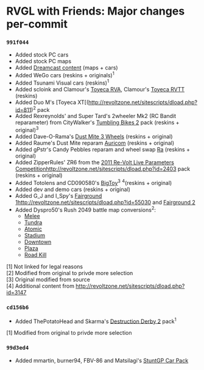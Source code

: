   # RVGL with Friends: Major changes per-commit
  
  ### `991f044`
  - Added stock PC cars
  - Added stock PC maps
  - Added [Dreamcast content](https://distribute.re-volt.io/packs/rvgl_dcpack.zip) (maps + cars)
  - Added WeGo cars (reskins + originals)<sup>1</sup>
  - Added Tsunami Visual cars (reskins)<sup>1</sup>
  - Added scloink and Clamour's [Toyeca RVA](http://revoltzone.net/sitescripts/dload.php?id=2399), Clamour's [Toyeca RVTT](http://revoltzone.net/sitescripts/dload.php?id=2400) (reskins)
  - Added Duo M's [Toyeca XT[(http://revoltzone.net/sitescripts/dload.php?id=811)<sup>2</sup> pack
  - Added Rexreynolds' and Super Tard's 2wheeler Mk2 (RC Bandit reparameter) from CityWalker's [Tumbling Bikes 2](http://revoltzone.net/sitescripts/dload.php?id=10387) pack (reskins + original)<sup>3</sup>
  - Added Dave-O-Rama's [Dust Mite 3 Wheels](http://revoltzone.net/sitescripts/dload.php?id=1018) (reskins + original)
  - Added Raume's Dust Mite reparam [Auricom](http://revoltzone.net/sitescripts/dload.php?id=10474) (reskins + original)
  - Added gPstr's Candy Pebbles reparam and wheel swap [Ra](http://revoltzone.net/sitescripts/dload.php?id=11477) (reskins + original)
  - Added ZipperRules' ZR6 from the [2011 Re-Volt Live Parameters Competition]()http://revoltzone.net/sitescripts/dload.php?id=2403 pack (reskins + original)
  - Added Totolens and CD090580's [BigToy](http://revoltzone.net/sitescripts/dload.php?id=3168)<sup>3</sup> <sup>4</sup>(reskins + original)
  - Added dev and demo cars (reskins + original)
  - Added G_J and I_Spy's [Fairground 1]()http://revoltzone.net/sitescripts/dload.php?id=55030 and [Fairground 2](http://revoltzone.net/sitescripts/dload.php?id=55030)
  - Added Dyspro50's Rush 2049 battle map conversions<sup>2</sup>:
     * [Melee](http://revoltzone.net/sitescripts/dload.php?id=14212)
     * [Tundra](http://revoltzone.net/sitescripts/dload.php?id=15341)
     * [Atomic](http://revoltzone.net/sitescripts/dload.php?id=18900)
     * [Stadium](http://revoltzone.net/sitescripts/dload.php?id=21395)
     * [Downtown](http://revoltzone.net/sitescripts/dload.php?id=36098)
     * [Plaza](http://revoltzone.net/sitescripts/dload.php?id=45187)
     * [Road Kill](http://revoltzone.net/sitescripts/dload.php?id=45613)
  
[1] Not linked for legal reasons  
[2] Modified from original to privde more selection  
[3] Original modified from source  
[4] Additional content from http://revoltzone.net/sitescripts/dload.php?id=3147
  
### `cd156b6`
  - Added ThePotatoHead and Skarma's [Destruction Derby 2](http://revoltzone.net/sitescripts/dload.php?id=55300) pack<sup>1</sup>
  
[1] Modified from original to privde more selection

### `99d3ed4`
  - Added mmartin, burner94, FBV-86 and Matsilagi's [StuntGP Car Pack](http://revoltzone.net/sitescripts/dload.php?id=46013)
